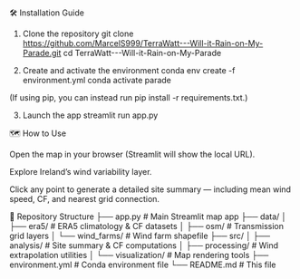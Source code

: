 🛠️ Installation Guide
1. Clone the repository
git clone https://github.com/MarcelS999/TerraWatt---Will-it-Rain-on-My-Parade.git
cd TerraWatt---Will-it-Rain-on-My-Parade

2. Create and activate the environment
conda env create -f environment.yml
conda activate parade


(If using pip, you can instead run pip install -r requirements.txt.)

3. Launch the app
streamlit run app.py

🗺️ How to Use

Open the map in your browser (Streamlit will show the local URL).

Explore Ireland’s wind variability layer.

Click any point to generate a detailed site summary — including mean wind speed, CF, and nearest grid connection.

📂 Repository Structure
├── app.py                         # Main Streamlit map app
├── data/
│   ├── era5/                      # ERA5 climatology & CF datasets
│   ├── osm/                       # Transmission grid layers
│   └── wind_farms/                # Wind farm shapefile
├── src/
│   ├── analysis/                  # Site summary & CF computations
│   ├── processing/                # Wind extrapolation utilities
│   └── visualization/             # Map rendering tools
├── environment.yml                # Conda environment file
└── README.md                      # This file
